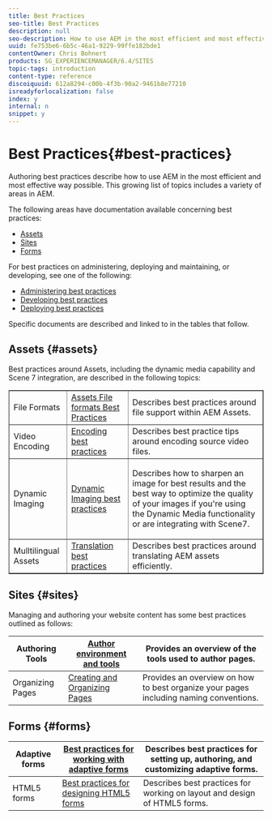 ```yaml
---
title: Best Practices
seo-title: Best Practices
description: null
seo-description: How to use AEM in the most efficient and most effective way possible
uuid: fe753be6-6b5c-46a1-9229-99ffe182bde1
contentOwner: Chris Bohnert
products: SG_EXPERIENCEMANAGER/6.4/SITES
topic-tags: introduction
content-type: reference
discoiquuid: 612a8294-c00b-4f3b-90a2-9461b8e77210
isreadyforlocalization: false
index: y
internal: n
snippet: y
---
```


# Best Practices{#best-practices}

Authoring best practices describe how to use AEM in the most efficient and most effective way possible. This growing list of topics includes a variety of areas in AEM.

The following areas have documentation available concerning best practices:

* [Assets](#assets)
* [Sites](#sites)
* [Forms](#forms)

For best practices on administering, deploying and maintaining, or developing, see one of the following:

* [Administering best practices](../../administering/using/administer-best-practices.md)
* [Developing best practices](../../developing/using/best-practices.md)
* [Deploying best practices](../../deploying/using/best-practices.md)

Specific documents are described and linked to in the tables that follow.

## Assets {#assets}

Best practices around Assets, including the dynamic media capability and Scene 7 integration, are described in the following topics:

<table border="1" cellpadding="1" cellspacing="0" width="100%"> 
 <tbody>
  <tr>
   <td>File Formats</td> 
   <td><a href="/content/help/en/experience-manager/6-4/assets/using/assets-file-format-best-practices">Assets File formats Best Practices</a></td> 
   <td>Describes best practices around file support within AEM Assets.</td> 
  </tr>
  <tr>
   <td>Video Encoding</td> 
   <td><a href="/content/help/en/experience-manager/6-4/assets/using/video#Bestpracticesforencodingvideos">Encoding best practices</a></td> 
   <td>Describes best practice tips around encoding source video files.</td> 
  </tr>
  <tr>
   <td>Dynamic Imaging</td> 
   <td><a href="/content/help/en/experience-manager/6-4/assets/using/best-practices-for-optimizing-the-quality-of-your-images">Dynamic Imaging best practices</a></td> 
   <td><p>Describes how to sharpen an image for best results and the best way to optimize the quality of your images if you're using the Dynamic Media functionality or are integrating with Scene7. </p> </td> 
  </tr>
  <tr>
   <td>Mulltilingual Assets</td> 
   <td><a href="/content/help/en/experience-manager/6-4/assets/using/best-practices-for-translating-assets-efficiently">Translation best practices</a></td> 
   <td>Describes best practices around translating AEM assets efficiently.</td> 
  </tr>
 </tbody>
</table>

## Sites {#sites}

Managing and authoring your website content has some best practices outlined as follows:

| Authoring Tools | [Author environment and tools](../../authoring/using/author-environment-tools.md) |Provides an overview of the tools used to author pages. |
|---|---|---|
| Organizing Pages | [Creating and Organizing Pages](../../authoring/using/managing-pages.md) |Provides an overview on how to best organize your pages including naming conventions. |

## Forms {#forms}

| Adaptive forms | [Best practices for working with adaptive forms](/content/help/en/experience-manager/6-4/forms/using/adaptive-forms-best-practices) |Describes best practices for setting up, authoring, and customizing adaptive forms. |
|---|---|---|
| HTML5 forms | [Best practices for designing HTML5 forms](/content/help/en/experience-manager/6-4/forms/using/Best-practices-for-HTML5-forms) |Describes best practices for working on layout and design of HTML5 forms. |


